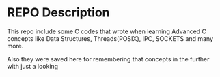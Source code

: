 # REPO Description

This repo include some C codes that wrote when learning Advanced C concepts like Data Structures, Threads(POSIX), IPC, SOCKETS and many more.

Also they were saved here for remembering that concepts in the further with just a looking
